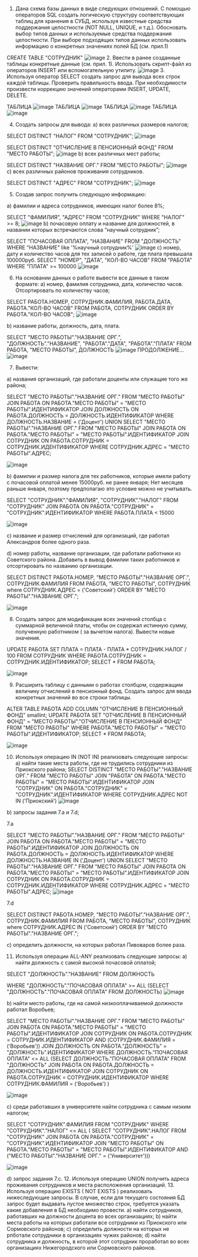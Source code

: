 1.	Дана схема базы данных в виде следующих отношений.  С помощью операторов SQL создать логическую структуру соответствующих таблиц для хранения в СУБД, используя известные средства поддержания целостности (NOT NULL, UNIQUE, и т.д.). Обосновать выбор типов данных и используемые средства поддержания целостности. При выборе подходящих типов данных использовать информацию о конкретных значениях полей БД (см. прил.1)

CREATE TABLE "СОТРУДНИК"
![image](https://user-images.githubusercontent.com/64357780/115071819-2856c380-9f10-11eb-9c36-6c9fbe69bda4.png)
2.  Ввести в ранее созданные таблицы конкретные данные (см. прил. 1). Использовать скрипт-файл из операторов INSERT или вспомогательную утилиту.
![image](https://user-images.githubusercontent.com/64357780/114872776-109a1500-9e14-11eb-9a19-6b1db9a3a1a7.png)
3.  Используя оператор SELECT создать запрос для вывода всех строк каждой таблицы. Проверить правильность ввода. При необходимости произвести коррекцию значений операторами INSERT, UPDATE, DELETE. 

ТАБЛИЦА
![image](https://user-images.githubusercontent.com/64357780/114874629-ecd7ce80-9e15-11eb-97e2-42bdb453624a.png)
ТАБЛИЦА
![image](https://user-images.githubusercontent.com/64357780/114874759-109b1480-9e16-11eb-9940-d1e2feffdd68.png)
ТАБЛИЦА
![image](https://user-images.githubusercontent.com/64357780/114874824-214b8a80-9e16-11eb-91d7-9b530163ba3c.png)
ТАБЛИЦА
![image](https://user-images.githubusercontent.com/64357780/114874877-2f011000-9e16-11eb-9ae2-be7f5289009f.png)

4.	Создать запросы для вывода:
a)	всех различных размеров налогов;

SELECT DISTINCT "НАЛОГ" FROM "СОТРУДНИК";
![image](https://user-images.githubusercontent.com/64357780/114876777-198ce580-9e18-11eb-8efa-7549d65d5a37.png)

SELECT DISTINCT "ОТЧИСЛЕНИЕ В ПЕНСИОННЫЙ ФОНД" FROM "МЕСТО РАБОТЫ";
![image](https://user-images.githubusercontent.com/64357780/114877129-6ffa2400-9e18-11eb-9102-6c6615a37727.png)
b)	всех различных мест работы;

SELECT DISTINCT "НАЗВАНИЕ ОРГ." FROM "МЕСТО РАБОТЫ";
![image](https://user-images.githubusercontent.com/64357780/114877827-1a724700-9e19-11eb-9b79-423d5408c2f2.png)
c)	всех различных районов проживания сотрудников.

SELECT DISTINCT "АДРЕС" FROM "СОТРУДНИК";
![image](https://user-images.githubusercontent.com/64357780/114878131-5c02f200-9e19-11eb-936f-2b3212beed0b.png)

5.	Создав запрос получить следующую информацию:

a)	фамилии и адреса сотрудников, имеющих налог более 8%;

SELECT "ФАМИЛИЯ", "АДРЕС" FROM "СОТРУДНИК" WHERE "НАЛОГ" >= 8;
![image](https://user-images.githubusercontent.com/64357780/114880130-3a0a6f00-9e1b-11eb-95fd-c8794530e29f.png)
b)	почасовую оплату и название для должностей, в названии которых встречаются слова “научный сотрудник”;

SELECT "ПОЧАСОВАЯ ОПЛАТА", "НАЗВАНИЕ" FROM "ДОЛЖНОСТЬ" WHERE "НАЗВАНИЕ" like '%научный сотрудник%'
![image](https://user-images.githubusercontent.com/64357780/114918651-bf544a80-9e40-11eb-8fe4-f75161b94c8c.png)
c)	номер, дату и количество часов для тех записей о работе, где плата превышала 100000руб.
SELECT "НОМЕР", "ДАТА", "КОЛ-ВО ЧАСОВ" FROM "РАБОТА" WHERE "ПЛАТА" >= 100000
![image](https://user-images.githubusercontent.com/64357780/114918849-fe829b80-9e40-11eb-8b78-2ad4a0799cbe.png)

6.	На основании данных о работе вывести все данные в таком формате:
a)	номер, фамилия сотрудника, дата, количество часов. Отсортировать по количеству часов;

SELECT РАБОТА.НОМЕР, СОТРУДНИК.ФАМИЛИЯ, РАБОТА.ДАТА, РАБОТА."КОЛ-ВО ЧАСОВ" FROM РАБОТА, СОТРУДНИК ORDER BY РАБОТА."КОЛ-ВО ЧАСОВ";
![image](https://user-images.githubusercontent.com/64357780/114922257-e4e35300-9e44-11eb-8885-b886684f16e4.png)


b)	название работы, должность, дата, плата.

SELECT "МЕСТО РАБОТЫ"."НАЗВАНИЕ ОРГ.", "ДОЛЖНОСТЬ"."НАЗВАНИЕ", "РАБОТА"."ДАТА", "РАБОТА"."ПЛАТА" FROM РАБОТА, "МЕСТО РАБОТЫ", ДОЛЖНОСТЬ 
![image](https://user-images.githubusercontent.com/64357780/114921894-7b634480-9e44-11eb-8890-3c4b95690cf9.png)
ПРОДОЛЖЕНИЕ...
![image](https://user-images.githubusercontent.com/64357780/114921927-85854300-9e44-11eb-84ca-c9503e52f596.png)

7.	Вывести:

a)	названия организаций, где работали доценты или служащие того же района;

SELECT "МЕСТО РАБОТЫ"."НАЗВАНИЕ ОРГ." FROM "МЕСТО РАБОТЫ"
JOIN РАБОТА ON РАБОТА."МЕСТО РАБОТЫ" = "МЕСТО РАБОТЫ".ИДЕНТИФИКАТОР
JOIN ДОЛЖНОСТЬ ON РАБОТА.ДОЛЖНОСТЬ = ДОЛЖНОСТЬ.ИДЕНТИФИКАТОР 
WHERE ДОЛЖНОСТЬ.НАЗВАНИЕ = ('Доцент')
UNION SELECT "МЕСТО РАБОТЫ"."НАЗВАНИЕ ОРГ." FROM "МЕСТО РАБОТЫ" 
JOIN РАБОТА ON РАБОТА."МЕСТО РАБОТЫ" = "МЕСТО РАБОТЫ".ИДЕНТИФИКАТОР
JOIN СОТРУДНИК ON РАБОТА.СОТРУДНИК = СОТРУДНИК.ИДЕНТИФИКАТОР 
WHERE СОТРУДНИК.АДРЕС = "МЕСТО РАБОТЫ".АДРЕС;

![image](https://user-images.githubusercontent.com/64357780/115071880-41f80b00-9f10-11eb-8b7b-c1d4e11cf9d7.png)

b)	фамилии и размер налога для тех работников, которые имели работу с почасовой оплатой менее 15000руб. не ранее января; 
Нет месяцев раньше января, поэтому предполагаю это условие можно не учитывать.

SELECT "СОТРУДНИК"."ФАМИЛИЯ", "СОТРУДНИК"."НАЛОГ" FROM "СОТРУДНИК"
JOIN РАБОТА ON РАБОТА."СОТРУДНИК" = "СОТРУДНИК".ИДЕНТИФИКАТОР
WHERE РАБОТА.ПЛАТА < 15000

![image](https://user-images.githubusercontent.com/64357780/115075187-2262e180-9f14-11eb-984b-1102c1df5be9.png)

c)	название и размер отчислений для организаций, где работал Александров более одного раза.

d)	номер работы, название организации, где работали работники из Советского района. Добавить в вывод фамилии таких работников и отсортировать по названию организации.

SELECT DISTINCT РАБОТА.НОМЕР, "МЕСТО РАБОТЫ"."НАЗВАНИЕ ОРГ.", СОТРУДНИК.ФАМИЛИЯ 
FROM РАБОТА, "МЕСТО РАБОТЫ", СОТРУДНИК
where СОТРУДНИК.АДРЕС = ('Советский') 
ORDER BY "МЕСТО РАБОТЫ"."НАЗВАНИЕ ОРГ.";

![image](https://user-images.githubusercontent.com/64357780/115112791-a06cca00-9fa0-11eb-8186-cd9a26f5f2bd.png)


8.	Создать запрос для модификации всех значений столбца с суммарной величиной платы, чтобы он содержал истинную сумму, полученную работником ( за вычетом налога). Вывести новые значения.

UPDATE РАБОТА SET ПЛАТА = ПЛАТА - ПЛАТА * СОТРУДНИК.НАЛОГ / 100 FROM СОТРУДНИК
WHERE РАБОТА.СОТРУДНИК = СОТРУДНИК.ИДЕНТИФИКАТОР;
SELECT * FROM РАБОТА;

![image](https://user-images.githubusercontent.com/64357780/115114093-f2b0e980-9fa6-11eb-9a7d-3488b65806a8.png)

9.	Расширить таблицу с данными о работах столбцом, содержащим величину отчислений в пенсионный фонд. Создать запрос для ввода конкретных значений во все строки таблицы.

ALTER TABLE РАБОТА ADD COLUMN "ОТЧИСЛЕНИЕ В ПЕНСИОННЫЙ ФОНД" smallint;
UPDATE РАБОТА SET "ОТЧИСЛЕНИЕ В ПЕНСИОННЫЙ ФОНД" = "МЕСТО РАБОТЫ"."ОТЧИСЛЕНИЕ В ПЕНСИОННЫЙ ФОНД" FROM "МЕСТО РАБОТЫ"
WHERE РАБОТА."МЕСТО РАБОТЫ" = "МЕСТО РАБОТЫ".ИДЕНТИФИКАТОР;
SELECT * FROM РАБОТА;

![image](https://user-images.githubusercontent.com/64357780/115114517-4b818180-9fa9-11eb-9e3a-0e22822ef085.png)

10.	Используя операцию IN (NOT IN)  реализовать следующие запросы:
a)	найти такие места работы, где не трудились сотрудники из Приокского района;
SELECT DISTINCT "МЕСТО РАБОТЫ"."НАЗВАНИЕ ОРГ." FROM "МЕСТО РАБОТЫ"
JOIN "РАБОТА" ON РАБОТА."МЕСТО РАБОТЫ" = "МЕСТО РАБОТЫ".ИДЕНТИФИКАТОР
JOIN "СОТРУДНИК" ON РАБОТА."СОТРУДНИК" = "СОТРУДНИК".ИДЕНТИФИКАТОР
WHERE СОТРУДНИК.АДРЕС NOT IN ('Приокский')
![image](https://user-images.githubusercontent.com/64357780/115115194-75887300-9fac-11eb-9996-e64bb87d3e6d.png)

b)	запросы задания 7.а и 7.d;

7.a

SELECT "МЕСТО РАБОТЫ"."НАЗВАНИЕ ОРГ." FROM "МЕСТО РАБОТЫ"
JOIN РАБОТА ON РАБОТА."МЕСТО РАБОТЫ" = "МЕСТО РАБОТЫ".ИДЕНТИФИКАТОР
JOIN ДОЛЖНОСТЬ ON РАБОТА.ДОЛЖНОСТЬ = ДОЛЖНОСТЬ.ИДЕНТИФИКАТОР 
WHERE ДОЛЖНОСТЬ.НАЗВАНИЕ IN ('Доцент')
UNION SELECT "МЕСТО РАБОТЫ"."НАЗВАНИЕ ОРГ." FROM "МЕСТО РАБОТЫ" 
JOIN РАБОТА ON РАБОТА."МЕСТО РАБОТЫ" = "МЕСТО РАБОТЫ".ИДЕНТИФИКАТОР
JOIN СОТРУДНИК ON РАБОТА.СОТРУДНИК = СОТРУДНИК.ИДЕНТИФИКАТОР 
WHERE СОТРУДНИК.АДРЕС = "МЕСТО РАБОТЫ".АДРЕС;
![image](https://user-images.githubusercontent.com/64357780/115115255-d912a080-9fac-11eb-895b-e9825953aa9b.png)

7.d

SELECT DISTINCT РАБОТА.НОМЕР, "МЕСТО РАБОТЫ"."НАЗВАНИЕ ОРГ.", СОТРУДНИК.ФАМИЛИЯ 
FROM РАБОТА, "МЕСТО РАБОТЫ", СОТРУДНИК
where СОТРУДНИК.АДРЕС IN ('Советский') 
ORDER BY "МЕСТО РАБОТЫ"."НАЗВАНИЕ ОРГ.";

c)	определить должности, на которых работал Пивоваров более раза.


11.	Используя операции ALL-ANY реализовать следующие запросы:
a)	найти должность с самой высокой почасовой оплатой;

SELECT "ДОЛЖНОСТЬ"."НАЗВАНИЕ" FROM ДОЛЖНОСТЬ

WHERE "ДОЛЖНОСТЬ"."ПОЧАСОВАЯ ОПЛАТА" >= ALL (SELECT "ДОЛЖНОСТЬ"."ПОЧАСОВАЯ ОПЛАТА" FROM ДОЛЖНОСТЬ)
![image](https://user-images.githubusercontent.com/64357780/115116100-56401480-9fb1-11eb-9109-1481e1062c5c.png)

b)	найти место работы, где на самой низкооплачиваемой должности работал Воробьев;

SELECT "МЕСТО РАБОТЫ"."НАЗВАНИЕ ОРГ." FROM "МЕСТО РАБОТЫ"
JOIN РАБОТА ON РАБОТА."МЕСТО РАБОТЫ" = "МЕСТО РАБОТЫ".ИДЕНТИФИКАТОР
JOIN СОТРУДНИК ON РАБОТА.СОТРУДНИК = СОТРУДНИК.ИДЕНТИФИКАТОР AND (СОТРУДНИК.ФАМИЛИЯ = ('Воробьев'))
JOIN ДОЛЖНОСТЬ ON РАБОТА."ДОЛЖНОСТЬ" = "ДОЛЖНОСТЬ".ИДЕНТИФИКАТОР
WHERE ДОЛЖНОСТЬ."ПОЧАСОВАЯ ОПЛАТА" <= ALL (SELECT ДОЛЖНОСТЬ."ПОЧАСОВАЯ ОПЛАТА" FROM "ДОЛЖНОСТЬ"
JOIN РАБОТА ON РАБОТА.ДОЛЖНОСТЬ = ДОЛЖНОСТЬ.ИДЕНТИФИКАТОР
JOIN СОТРУДНИК ON РАБОТА.СОТРУДНИК = СОТРУДНИК.ИДЕНТИФИКАТОР
WHERE СОТРУДНИК.ФАМИЛИЯ = ('Воробьев') )

![image](https://user-images.githubusercontent.com/64357780/115116897-7c67b380-9fb5-11eb-9237-a07fa9ea10e5.png)


c)	среди работавших в университете найти сотрудника с самым низким налогом;

SELECT "СОТРУДНИК".ФАМИЛИЯ FROM "СОТРУДНИК"
WHERE "СОТРУДНИК"."НАЛОГ" <= ALL ( SELECT "СОТРУДНИК".НАЛОГ FROM "СОТРУДНИК"
JOIN РАБОТА ON РАБОТА."СОТРУДНИК" = "СОТРУДНИК".ИДЕНТИФИКАТОР
JOIN "МЕСТО РАБОТЫ" ON РАБОТА."МЕСТО РАБОТЫ" = "МЕСТО РАБОТЫ".ИДЕНТИФИКАТОР AND ("МЕСТО РАБОТЫ"."НАЗВАНИЕ ОРГ." = ('Университет')))

![image](https://user-images.githubusercontent.com/64357780/115117459-0dd82500-9fb8-11eb-903b-250ab0832e1f.png)

d)	запрос задания 7.с.
12.	Используя операцию UNION получить адреса проживания сотрудников и места расположения организаций.
13.	Используя операцию EXISTS ( NOT EXISTS ) реализовать нижеследующие запросы. В случае, если для текущего состояния БД запрос будет выдавать пустое множество строк, требуется указать какие добавления в БД необходимо провести.
a)	найти сотрудников, работавших на должности доцента во всех организациях;
b)	найти места работы на которых работали все сотрудники из Приокского или Сормовского районов;
c)	определить должности на которых не рпботали сотрудники в организациях чужих районов;
d)	найти сотрудника и должность, в которой этот сотрудник проработал во всех организациях Нижегородского или Сормовского районов.









